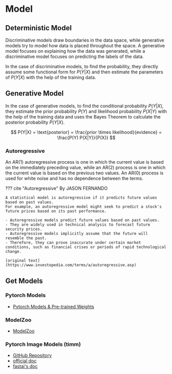 # Model

## Deterministic Model

Discriminative models draw boundaries in the data space, while generative models try to model how data is placed throughout the space. A generative model focuses on explaining how the data was generated, while a discriminative model focuses on predicting the labels of the data.

In the case of discriminative models, to find the probability, they directly assume some functional form for $P(Y|X)$ and then estimate the parameters of $P(Y|X)$ with the help of the training data.

## Generative Model

In the case of generative models, to find the conditional probability $P(Y|X)$, they estimate the prior probability $P(Y)$ 
and likelihood probability $P(X|Y)$ with the help of the training data and uses the Bayes Theorem to calculate the posterior probability $P(Y |X)$.

$$
P(Y|X) = \text{posterior} = \frac{prior \times likelihood}{evidence}  = \frac{P(Y) P(X|Y)}{P(X)}
$$

### Autoregressive

An AR(1) autoregressive process is one in which the current value is based on the immediately preceding value,
while an AR(2) process is one in which the current value is based on the previous two values.
An AR(0) process is used for white noise and has no dependence between the terms.

??? cite "Autoregressive"
    By JASON FERNANDO  

    A statistical model is autoregressive if it predicts future values based on past values.
    For example, an autoregressive model might seek to predict a stock's future prices based on its past performance.

    - Autoregressive models predict future values based on past values.
    - They are widely used in technical analysis to forecast future security prices.
    - Autoregressive models implicitly assume that the future will resemble the past.
    - Therefore, they can prove inaccurate under certain market conditions, such as financial crises or periods of rapid technological change.

    [original text](https://www.investopedia.com/terms/a/autoregressive.asp)


## Get Models

### Pytorch Models

- [Pytorch Models & Pre-trained Weights](https://pytorch.org/vision/stable/models.html)

### ModelZoo

- [ModelZoo](https://modelzoo.co/)


### Pytorch Image Models (timm)

- [GitHub Repository](https://github.com/fastai/timmdocs/tree/master/)
- [official doc](https://rwightman.github.io/pytorch-image-models/)
- [fastai's doc](https://fastai.github.io/timmdocs/#)
